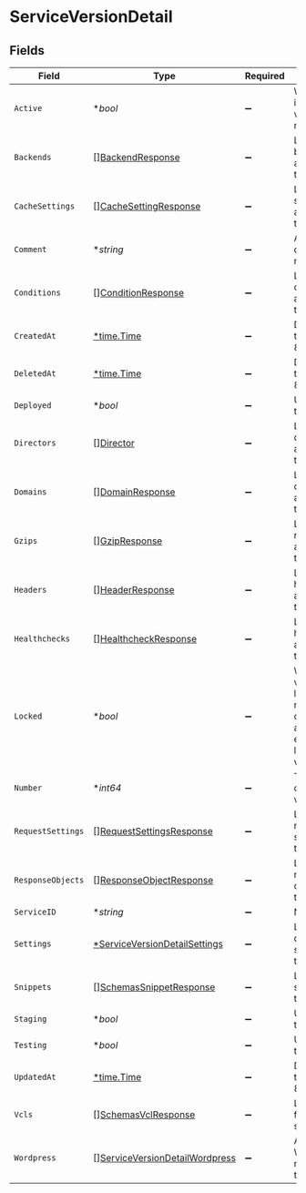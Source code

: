 # ServiceVersionDetail


## Fields

| Field                                                                                         | Type                                                                                          | Required                                                                                      | Description                                                                                   | Example                                                                                       |
| --------------------------------------------------------------------------------------------- | --------------------------------------------------------------------------------------------- | --------------------------------------------------------------------------------------------- | --------------------------------------------------------------------------------------------- | --------------------------------------------------------------------------------------------- |
| `Active`                                                                                      | **bool*                                                                                       | :heavy_minus_sign:                                                                            | Whether this is the active version or not.                                                    |                                                                                               |
| `Backends`                                                                                    | [][BackendResponse](../../models/shared/backendresponse.md)                                   | :heavy_minus_sign:                                                                            | List of backends associated to this service.                                                  |                                                                                               |
| `CacheSettings`                                                                               | [][CacheSettingResponse](../../models/shared/cachesettingresponse.md)                         | :heavy_minus_sign:                                                                            | List of cache settings associated to this service.                                            |                                                                                               |
| `Comment`                                                                                     | **string*                                                                                     | :heavy_minus_sign:                                                                            | A freeform descriptive note.                                                                  |                                                                                               |
| `Conditions`                                                                                  | [][ConditionResponse](../../models/shared/conditionresponse.md)                               | :heavy_minus_sign:                                                                            | List of conditions associated to this service.                                                |                                                                                               |
| `CreatedAt`                                                                                   | [*time.Time](https://pkg.go.dev/time#Time)                                                    | :heavy_minus_sign:                                                                            | Date and time in ISO 8601 format.                                                             | 2020-04-09T18:14:30Z                                                                          |
| `DeletedAt`                                                                                   | [*time.Time](https://pkg.go.dev/time#Time)                                                    | :heavy_minus_sign:                                                                            | Date and time in ISO 8601 format.                                                             | 2020-04-09T18:14:30Z                                                                          |
| `Deployed`                                                                                    | **bool*                                                                                       | :heavy_minus_sign:                                                                            | Unused at this time.                                                                          |                                                                                               |
| `Directors`                                                                                   | [][Director](../../models/shared/director.md)                                                 | :heavy_minus_sign:                                                                            | List of directors associated to this service.                                                 |                                                                                               |
| `Domains`                                                                                     | [][DomainResponse](../../models/shared/domainresponse.md)                                     | :heavy_minus_sign:                                                                            | List of domains associated to this service.                                                   |                                                                                               |
| `Gzips`                                                                                       | [][GzipResponse](../../models/shared/gzipresponse.md)                                         | :heavy_minus_sign:                                                                            | List of gzip rules associated to this service.                                                |                                                                                               |
| `Headers`                                                                                     | [][HeaderResponse](../../models/shared/headerresponse.md)                                     | :heavy_minus_sign:                                                                            | List of headers associated to this service.                                                   |                                                                                               |
| `Healthchecks`                                                                                | [][HealthcheckResponse](../../models/shared/healthcheckresponse.md)                           | :heavy_minus_sign:                                                                            | List of healthchecks associated to this service.                                              |                                                                                               |
| `Locked`                                                                                      | **bool*                                                                                       | :heavy_minus_sign:                                                                            | Whether this version is locked or not. Objects can not be added or edited on locked versions. |                                                                                               |
| `Number`                                                                                      | **int64*                                                                                      | :heavy_minus_sign:                                                                            | The number of this version.                                                                   | 1                                                                                             |
| `RequestSettings`                                                                             | [][RequestSettingsResponse](../../models/shared/requestsettingsresponse.md)                   | :heavy_minus_sign:                                                                            | List of request settings for this service.                                                    |                                                                                               |
| `ResponseObjects`                                                                             | [][ResponseObjectResponse](../../models/shared/responseobjectresponse.md)                     | :heavy_minus_sign:                                                                            | List of response objects for this service.                                                    |                                                                                               |
| `ServiceID`                                                                                   | **string*                                                                                     | :heavy_minus_sign:                                                                            | N/A                                                                                           | SU1Z0isxPaozGVKXdv0eY                                                                         |
| `Settings`                                                                                    | [*ServiceVersionDetailSettings](../../models/shared/serviceversiondetailsettings.md)          | :heavy_minus_sign:                                                                            | List of default settings for this service.                                                    |                                                                                               |
| `Snippets`                                                                                    | [][SchemasSnippetResponse](../../models/shared/schemassnippetresponse.md)                     | :heavy_minus_sign:                                                                            | List of VCL snippets for this service.                                                        |                                                                                               |
| `Staging`                                                                                     | **bool*                                                                                       | :heavy_minus_sign:                                                                            | Unused at this time.                                                                          |                                                                                               |
| `Testing`                                                                                     | **bool*                                                                                       | :heavy_minus_sign:                                                                            | Unused at this time.                                                                          |                                                                                               |
| `UpdatedAt`                                                                                   | [*time.Time](https://pkg.go.dev/time#Time)                                                    | :heavy_minus_sign:                                                                            | Date and time in ISO 8601 format.                                                             | 2020-04-09T18:14:30Z                                                                          |
| `Vcls`                                                                                        | [][SchemasVclResponse](../../models/shared/schemasvclresponse.md)                             | :heavy_minus_sign:                                                                            | List of VCL files for this service.                                                           |                                                                                               |
| `Wordpress`                                                                                   | [][ServiceVersionDetailWordpress](../../models/shared/serviceversiondetailwordpress.md)       | :heavy_minus_sign:                                                                            | A list of Wordpress rules with this service.                                                  |                                                                                               |